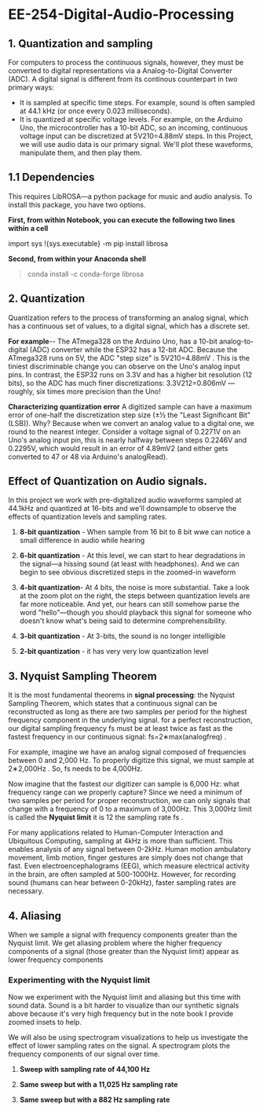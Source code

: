 # EE-254-Digital-Audio-Processing

## 1.  Quantization and sampling

For computers to process the continuous signals, however, they must be converted to digital representations via a Analog-to-Digital Converter (ADC). A digital signal is different from its continous counterpart in two primary ways:

* It is sampled at specific time steps. For example, sound is often sampled at 44.1 kHz (or once every 0.023 milliseconds).
* It is quantized at specific voltage levels. For example, on the Arduino Uno, the microcontroller has a 10-bit ADC, so an incoming, continuous voltage input can be discretized at  5V210=4.88mV  steps.
In this Project, we will use audio data is our primary signal. We'll plot these waveforms, manipulate them, and then play them.

## 1.1  Dependencies
This requires LibROSA—a python package for music and audio analysis. To install this package, you have two options.

**First, from within Notebook, you can execute the following two lines within a cell** 

import sys
!{sys.executable} -m pip install librosa

**Second, from within your Anaconda shell**

> conda install -c conda-forge librosa


## 2. Quantization

Quantization refers to the process of transforming an analog signal, which has a continuous set of values, to a digital signal, which has a discrete set.

**For example**-- The ATmega328 on the Arduino Uno, has a 10-bit analog-to-digital (ADC) converter while the ESP32 has a 12-bit ADC. Because the ATmega328 runs on 5V, the ADC "step size" is  5V210=4.88mV . This is the tiniest discriminable change you can observe on the Uno's analog input pins. In contrast, the ESP32 runs on 3.3V and has a higher bit resolution (12 bits), so the ADC has much finer discretizations:  3.3V212=0.806mV —roughly, six times more precision than the Uno!

**Characterizing quantization error**
A digitized sample can have a maximum error of one-half the discretization step size (±½ the "Least Significant Bit" (LSB)). Why? Because when we convert an analog value to a digital one, we round to the nearest integer. Consider a voltage signal of 0.2271V on an Uno's analog input pin, this is nearly halfway between steps 0.2246V and 0.2295V, which would result in an error of  4.89mV2  (and either gets converted to 47 or 48 via Arduino's analogRead).

## Effect of Quantization on Audio signals.

In this project we work with pre-digitalized audio waveforms sampled at 44.1kHz and quantized at 16-bits and we'll downsample to observe the effects of quantization levels and sampling rates.
1. **8-bit quantization** - When sample from 16 bit to 8 bit wwe can notice a small difference in audio while hearing 

2. **6-bit quantization** - At this level, we can start to hear degradations in the signal—a hissing sound (at least with headphones). And we can begin to see obvious discretized steps in the     zoomed-in waveform 

3. **4-bit quantization**- At 4 bits, the noise is more substantial. Take a look at the zoom plot on the right, the steps between quantization levels are far more noticeable. And yet, our hears can still somehow parse the word "hello"—though you should playback this signal for someone who doesn't know what's being said to determine comprehensibility.

4. **3-bit quantization** - At 3-bits, the sound is no longer intelligible

5. **2-bit quantization** - it has very very low quantization level


 ## 3. Nyquist Sampling Theorem

It is the most fundamental theorems in **signal processing**: the Nyquist Sampling Theorem, which states that a continuous signal can be reconstructed as long as there are two samples per period for the highest frequency component in the underlying signal.
for a perfect reconstruction, our digital sampling frequency  fs  must be at least twice as fast as the fastest frequency in our continuous signal:  fs=2∗max(analogfreq) .

For example, imagine we have an analog signal composed of frequencies between 0 and 2,000 Hz. To properly digitize this signal, we must sample at  2∗2,000Hz . So,  fs  needs to be 4,000Hz.

Now imagine that the fastest our digitizer can sample is 6,000 Hz: what frequency range can we properly capture? Since we need a minimum of two samples per period for proper reconstruction, we can only signals that change with a frequency of 0 to a maximum of 3,000Hz. This 3,000Hz limit is called the **Nyquist limit**  it is  12  the sampling rate  fs .

For many applications related to Human-Computer Interaction and Ubiquitous Computing, sampling at 4kHz is more than sufficient. This enables analysis of any signal between 0-2kHz. Human motion ambulatory movement, limb motion, finger gestures are simply does not change that fast. Even electroencephalograms (EEG), which measure electrical activity in the brain, are often sampled at 500-1000Hz. However, for recording sound (humans can hear between 0-20kHz), faster sampling rates are necessary.

 ## 4. Aliasing
When we sample a signal with frequency components greater than the Nyquist limit. We get aliasing problem where the higher frequency components of a signal (those greater than the Nyquist limit) appear as lower frequency components

### Experimenting with the Nyquist limit

Now we experiment with the Nyquist limit and aliasing but this time with sound data. Sound is a bit harder to visualize than our synthetic signals above because it's very high frequency  but in the note book I  provide zoomed insets to help.

We will also be using spectrogram visualizations to help us investigate the effect of lower sampling rates on the signal. A spectrogram plots the frequency components of our signal over time.

1. **Sweep with sampling rate of 44,100 Hz**

2. **Same sweep but with a 11,025 Hz sampling rate**

3. **Same sweep but with a 882 Hz sampling rate** 